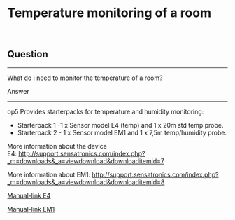 # Temperature monitoring of a room

 

## Question

* * * * *

What do i need to monitor the temperature of a room?

Answer

* * * * *

op5 Provides starterpacks for temperature and humidity monitoring:

-   Starterpack 1 -1 x Sensor model E4 (temp) and 1 x 20m std temp probe.
-   Starterpack 2 - 1 x Sensor model EM1 and 1 x 7,5m temp/humidity probe.

More information about the device E4: <http://support.sensatronics.com/index.php?_m=downloads&_a=viewdownload&downloaditemid=7>

More information about EM1: <http://support.sensatronics.com/index.php?_m=downloads&_a=viewdownload&downloaditemid=8>

[Manual-link E4](attachments/5374504/5734454.pdf)

[Manual-link EM1](attachments/5374504/5734455.pdf)

